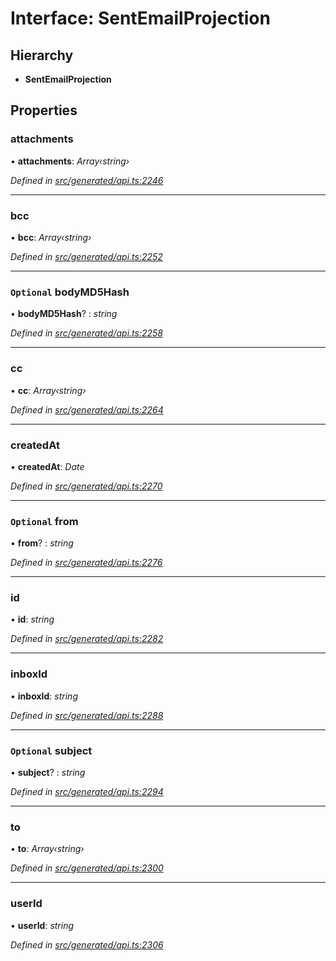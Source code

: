 # Interface: SentEmailProjection

## Hierarchy

* **SentEmailProjection**

## Properties

###  attachments

• **attachments**: *Array‹string›*

*Defined in [src/generated/api.ts:2246](https://github.com/mailslurp/mailslurp-client-ts-js/blob/4ca018b/src/generated/api.ts#L2246)*

___

###  bcc

• **bcc**: *Array‹string›*

*Defined in [src/generated/api.ts:2252](https://github.com/mailslurp/mailslurp-client-ts-js/blob/4ca018b/src/generated/api.ts#L2252)*

___

### `Optional` bodyMD5Hash

• **bodyMD5Hash**? : *string*

*Defined in [src/generated/api.ts:2258](https://github.com/mailslurp/mailslurp-client-ts-js/blob/4ca018b/src/generated/api.ts#L2258)*

___

###  cc

• **cc**: *Array‹string›*

*Defined in [src/generated/api.ts:2264](https://github.com/mailslurp/mailslurp-client-ts-js/blob/4ca018b/src/generated/api.ts#L2264)*

___

###  createdAt

• **createdAt**: *Date*

*Defined in [src/generated/api.ts:2270](https://github.com/mailslurp/mailslurp-client-ts-js/blob/4ca018b/src/generated/api.ts#L2270)*

___

### `Optional` from

• **from**? : *string*

*Defined in [src/generated/api.ts:2276](https://github.com/mailslurp/mailslurp-client-ts-js/blob/4ca018b/src/generated/api.ts#L2276)*

___

###  id

• **id**: *string*

*Defined in [src/generated/api.ts:2282](https://github.com/mailslurp/mailslurp-client-ts-js/blob/4ca018b/src/generated/api.ts#L2282)*

___

###  inboxId

• **inboxId**: *string*

*Defined in [src/generated/api.ts:2288](https://github.com/mailslurp/mailslurp-client-ts-js/blob/4ca018b/src/generated/api.ts#L2288)*

___

### `Optional` subject

• **subject**? : *string*

*Defined in [src/generated/api.ts:2294](https://github.com/mailslurp/mailslurp-client-ts-js/blob/4ca018b/src/generated/api.ts#L2294)*

___

###  to

• **to**: *Array‹string›*

*Defined in [src/generated/api.ts:2300](https://github.com/mailslurp/mailslurp-client-ts-js/blob/4ca018b/src/generated/api.ts#L2300)*

___

###  userId

• **userId**: *string*

*Defined in [src/generated/api.ts:2306](https://github.com/mailslurp/mailslurp-client-ts-js/blob/4ca018b/src/generated/api.ts#L2306)*
